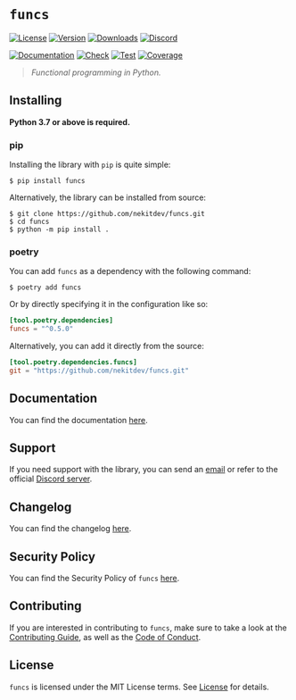 # `funcs`

[![License][License Badge]][License]
[![Version][Version Badge]][Package]
[![Downloads][Downloads Badge]][Package]
[![Discord][Discord Badge]][Discord]

[![Documentation][Documentation Badge]][Documentation]
[![Check][Check Badge]][Actions]
[![Test][Test Badge]][Actions]
[![Coverage][Coverage Badge]][Coverage]

> *Functional programming in Python.*

## Installing

**Python 3.7 or above is required.**

### pip

Installing the library with `pip` is quite simple:

```console
$ pip install funcs
```

Alternatively, the library can be installed from source:

```console
$ git clone https://github.com/nekitdev/funcs.git
$ cd funcs
$ python -m pip install .
```

### poetry

You can add `funcs` as a dependency with the following command:

```console
$ poetry add funcs
```

Or by directly specifying it in the configuration like so:

```toml
[tool.poetry.dependencies]
funcs = "^0.5.0"
```

Alternatively, you can add it directly from the source:

```toml
[tool.poetry.dependencies.funcs]
git = "https://github.com/nekitdev/funcs.git"
```

## Documentation

You can find the documentation [here][Documentation].

## Support

If you need support with the library, you can send an [email][Email]
or refer to the official [Discord server][Discord].

## Changelog

You can find the changelog [here][Changelog].

## Security Policy

You can find the Security Policy of `funcs` [here][Security].

## Contributing

If you are interested in contributing to `funcs`, make sure to take a look at the
[Contributing Guide][Contributing Guide], as well as the [Code of Conduct][Code of Conduct].

## License

`funcs` is licensed under the MIT License terms. See [License][License] for details.

[Email]: mailto:support@nekit.dev

[Discord]: https://nekit.dev/discord

[Actions]: https://github.com/nekitdev/funcs/actions

[Changelog]: https://github.com/nekitdev/funcs/blob/main/CHANGELOG.md
[Code of Conduct]: https://github.com/nekitdev/funcs/blob/main/CODE_OF_CONDUCT.md
[Contributing Guide]: https://github.com/nekitdev/funcs/blob/main/CONTRIBUTING.md
[Security]: https://github.com/nekitdev/funcs/blob/main/SECURITY.md

[License]: https://github.com/nekitdev/funcs/blob/main/LICENSE

[Package]: https://pypi.org/project/funcs
[Coverage]: https://codecov.io/gh/nekitdev/funcs
[Documentation]: https://nekitdev.github.io/funcs

[Discord Badge]: https://img.shields.io/badge/chat-discord-5865f2
[License Badge]: https://img.shields.io/pypi/l/funcs
[Version Badge]: https://img.shields.io/pypi/v/funcs
[Downloads Badge]: https://img.shields.io/pypi/dm/funcs

[Documentation Badge]: https://github.com/nekitdev/funcs/workflows/docs/badge.svg
[Check Badge]: https://github.com/nekitdev/funcs/workflows/check/badge.svg
[Test Badge]: https://github.com/nekitdev/funcs/workflows/test/badge.svg
[Coverage Badge]: https://codecov.io/gh/nekitdev/funcs/branch/main/graph/badge.svg
